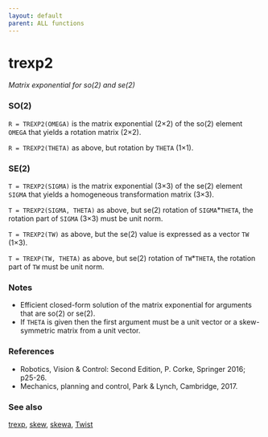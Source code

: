 ```yaml
---
layout: default
parent: ALL functions
---
```

# trexp2
_Matrix exponential for so(2) and se(2)_
### SO(2)


```R = TREXP2(OMEGA)``` is the matrix exponential (2&times;2) of the so(2) element `OMEGA` that
yields a rotation matrix (2&times;2).


```R = TREXP2(THETA)``` as above, but rotation by `THETA` (1&times;1).
### SE(2)


```T = TREXP2(SIGMA)``` is the matrix exponential (3&times;3) of the se(2) element
`SIGMA` that yields a homogeneous transformation  matrix (3&times;3).


```T = TREXP2(SIGMA, THETA)``` as above, but se(2) rotation of `SIGMA`*`THETA`, the
rotation part of `SIGMA` (3&times;3) must be unit norm.


```T = TREXP2(TW)``` as above, but the se(2) value is expressed as a vector `TW`
(1&times;3).


```T = TREXP(TW, THETA)``` as above, but se(2) rotation of `TW`*`THETA`, the
rotation part of `TW` must be unit norm.
### Notes
* Efficient closed-form solution of the matrix exponential for arguments that are    so(2) or se(2).
* If `THETA` is given then the first argument must be a unit vector or a    skew-symmetric matrix from a unit vector.

### References
* Robotics, Vision & Control: Second Edition, P. Corke, Springer 2016; p25-26.
* Mechanics, planning and control, Park & Lynch, Cambridge, 2017.

### See also

[trexp](trexp.md), [skew](skew.md), [skewa](skewa.md), [Twist](Twist.md)
